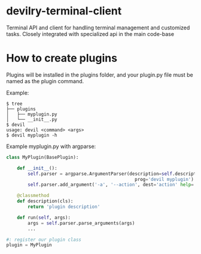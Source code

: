 # devilry-terminal-client
Terminal API and client for handling terminal management and customized tasks. Closely integrated with specialized api in the main code-base

How to create plugins
===================
Plugins will be installed in the plugins folder, and your plugin.py file must be named as the plugin command.

Example:
```{r, engine='bash', count_lines}
$ tree
├── plugins
│   ├── myplugin.py
│   └── __init__.py
$ devil
usage: devil <command> <args>
$ devil myplugin -h
```

Example myplugin.py with argparse:
```python
class MyPlugin(BasePlugin):

	def __init__():
		self.parser = argparse.ArgumentParser(description=self.description(),
												prog='devil myplugin')
		self.parser.add_argument('-a', '--action', dest='action' help='something')

	@classmethod
	def description(cls):
		return 'plugin description'

	def run(self, args):
		args = self.parser.parse_arguments(args)
		...

#: register our plugin class
plugin = MyPlugin
```